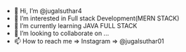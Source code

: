- 👋 Hi, I’m @jugalsuthar4
- 👀 I’m interested in Full stack Development(MERN STACK)
- 🌱 I’m currently learning JAVA FULL STACK
- 💞️ I’m looking to collaborate on ...
- 📫 How to reach me => Instagram => @jugalsuthar01

<!---
jugalsuthar4/jugalsuthar4 is a ✨ special ✨ repository because its `README.md` (this file) appears on your GitHub profile.
You can click the Preview link to take a look at your changes.
--->
